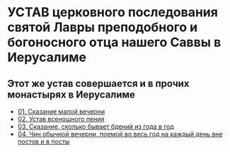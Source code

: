 
# УСТАВ церковного последования святой Лавры преподобного и богоносного отца нашего Саввы в Иерусалиме

## Этот же устав совершается и в прочих монастырях в Иерусалиме

- [01. Сказание малой вечерни](001.md)
- [02. Устав всенощного пения](002.md)
- [03. Сказание, сколько бывает бдений из года в год](003.md)
- [04. Чин обычной вечерни, поемой во весь год на каждый день вне постов и в посты](004.md)
